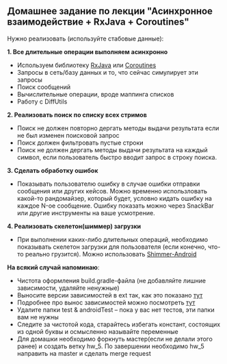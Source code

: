 ## Домашнее задание по лекции "Асинхронное взаимодействие + RxJava + Coroutines"

Нужно реализовать (используйте стабовые данные):

**1. Все длительные операции выполняем асинхронно**
- Используем библиотеку [RxJava](https://github.com/ReactiveX/RxJava/tree/2.x) или [Coroutines](https://github.com/Kotlin/kotlinx.coroutines)
- Запросы в сеть/базу данных и то, что сейчас симулирует эти запросы
- Поиск сообщений
- Вычислительные операции, вроде маппинга списков
- Работу с DiffUtils

**2. Реализовать поиск по списку всех стримов**
- Поиск не должен повторно дергать методы выдачи результата если не был изменен поисковой запрос
- Поиск должен фильтровать пустые строки
- Поиск не должен дергать методы выдачи результата на каждый символ, если пользователь быстро вводит запрос в строку поиска.

**3. Сделать обработку ошибок**
- Показывать пользователю ошибку в случае ошибки отправки сообщения или других кейсов. Можно временно использловать какой-то рандомайзер,
  который будет, условно кидать ошибку на каждое N-ое сообщение. Ошибку показать можно через SnackBar или другие инструменты на ваше усмотрение.

**4. Реализовать скелетон(шиммер) загрузки**
- При выполнении каких-либо длительных операций, необходимо показывать скелетон загрузки для пользователя (если конечно, что-то реально грузится).
  Можно использовать [Shimmer-Android](https://github.com/facebook/shimmer-android)

**На всякий случай напоминаю**:
- Чистота оформления build.gradle-файла (не добавляйте лишние зависимости, удаляйте ненужные)
- Выносите версии зависимостей в ext так, как это показано [тут](https://github.com/JakeWharton/SdkSearch/blob/master/build.gradle)
- Подробнее про вынос зависимостей можно посмотреть [тут](https://habr.com/ru/post/468959/)
- Удалите папки test & androidTest – пока у вас нет тестов, эти папки вам не нужны
- Следите за чистотой кода, старайтесь избегать констант, состоящих из одной буквы и осмысленно называйте переменные
- Для домашки необходимо форкнуть мастер(если не делали этого ранее) и создать ветку hw_5. По завершении необходимо hw_5 направить на master и сделать merge request
